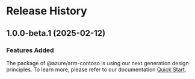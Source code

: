 # Release History
    
## 1.0.0-beta.1 (2025-02-12)

### Features Added

The package of @azure/arm-contoso is using our next generation design principles. To learn more, please refer to our documentation [Quick Start](https://aka.ms/azsdk/js/mgmt/quickstart).

